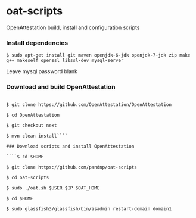 oat-scripts
===========

OpenAttestation build, install and configuration scripts

### Install dependencies

````$ sudo apt-get install git maven openjdk-6-jdk openjdk-7-jdk zip make g++ makeself openssl libssl-dev mysql-server````

Leave mysql password blank

### Download and build OpenAttestation

````$ cd $HOME

$ git clone https://github.com/OpenAttestation/OpenAttestation

$ cd OpenAttestation

$ git checkout next

$ mvn clean install````

### Download scripts and install OpenAttestation

````$ cd $HOME

$ git clone https://github.com/pandnp/oat-scripts

$ cd oat-scripts

$ sudo ./oat.sh $USER $IP $OAT_HOME

$ cd $HOME

$ sudo glassfish3/glassfish/bin/asadmin restart-domain domain1
````

